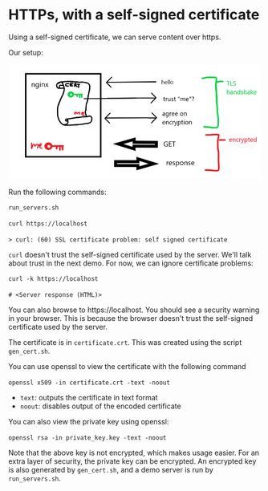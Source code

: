 # HTTPs, with a self-signed certificate

Using a self-signed certificate, we can serve content over https.

Our setup:

![setup](./https.png)

Run the following commands:

    run_servers.sh

    curl https://localhost

    > curl: (60) SSL certificate problem: self signed certificate

`curl` doesn't trust the self-signed certificate used by the server.
We'll talk about trust in the next demo. For now, we can ignore certificate
problems:

    curl -k https://localhost

    # <Server response (HTML)>

You can also browse to https://localhost. You should see a security warning
in your browser. This is because the browser doesn't trust the self-signed
certificate used by the server.

The certificate is in `certificate.crt`. This was created using the
script `gen_cert.sh`.

You can use openssl to view the certificate with the following command

`openssl x509 -in certificate.crt -text -noout`

- `text`:  outputs the certificate in text format
- `noout`: disables output of the encoded certificate

You can also view the private key using openssl:

`openssl rsa -in private_key.key -text -noout`

Note that the above key is not encrypted, which makes usage easier. For
an extra layer of security, the private key can be encrypted. An encrypted
key is also generated by `gen_cert.sh`, and a demo server is run by `run_servers.sh`.
